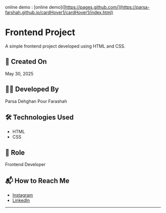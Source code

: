
online demo : [online demo]([https://pages.github.com/](https://parsa-farshah.github.io/cardHover1/cardHover1/index.html)

# Frontend Project

A simple frontend project developed using HTML and CSS.

## 📅 Created On
May 30, 2025

## 👨‍💻 Developed By
Parsa Dehghan Pour Farashah

## 🛠️ Technologies Used
- HTML
- CSS

## 🎯 Role
Frontend Developer

## 📬 How to Reach Me
- [Instagram](https://www.instagram.com/your_username)  
- [LinkedIn](https://www.linkedin.com/in/your_username)

---
